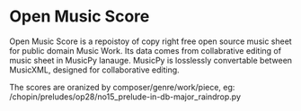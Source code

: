 # Open Music Score

Open Music Score is a repoistoy of copy right free open source music sheet for public domain Music Work.
Its data comes from collabrative editing of music sheet in MusicPy lanauge. 
MusicPy is losslessly convertable between MusicXML, designed for collaborative editing.

The scores are oranized by composer/genre/work/piece, eg: /chopin/preludes/op28/no15_prelude-in-db-major_raindrop.py
